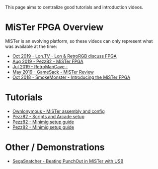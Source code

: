 This page aims to centralize good tutorials and introduction videos.

# MiSTer FPGA Overview
MiSTer is an evolving platform, so these videos can only represent what was available at the time:
* [Oct 2019 - Lon.TV - Lon & RetroRGB discuss FPGA](https://www.youtube.com/watch?v=NJtwaHeGmrk)
* [Aug 2019 - Pezz82 - MiSTer FPGA](https://www.youtube.com/watch?v=wPr045_tKRs)
* [Jul 2019 - RetroManCave - ](https://www.youtube.com/watch?v=e5yPbzD-W-I)
* [May 2019 - GameSack - MiSTer Review](https://www.youtube.com/watch?v=dibLXWdX5-M)
* [Oct 2018 - SmokeMonster - Introducing the MiSTer FPGA](https://www.youtube.com/watch?v=igiVHfBzX8w)

# Tutorials
* [Ownlonymous - MiSTer assembly and config](https://www.youtube.com/watch?v=9CGZtv7vj5A)
* [Pezz82 - Scripts and Arcade setup](https://www.youtube.com/watch?v=g3DWxnBsX1o)
* [Pezz82 - Minimig setup guide](https://www.youtube.com/watch?v=_1bZfnlKsEc)
* [Pezz82 - Minimig setup guide](https://www.youtube.com/watch?v=_1bZfnlKsEc)

# Other / Demonstrations
* [SegaSnatcher - Beating PunchOut in MiSTer with USB](https://www.youtube.com/watch?v=1sWzK7ivYcA)

